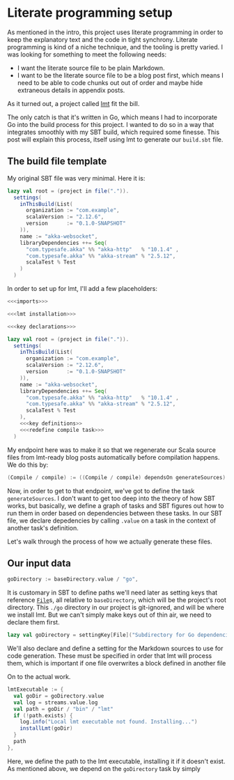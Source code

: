 # Literate programming setup

As mentioned in the intro, this project uses literate programming in order to keep the explanatory text and the code in tight synchrony. Literate programming is kind of a niche technique, and the tooling is pretty varied. I was looking for something to meet the following needs:

- I want the literate source file to be plain Markdown.
- I want to be the literate source file to be a blog post first, which means I need to be able to code chunks out out of order and maybe hide extraneous details in appendix posts.

As it turned out, a project called [lmt](https://github.com/driusan/lmt) fit the bill.

The only catch is that it's written in Go, which means I had to incorporate Go into the build process for this project. I wanted to do so in a way that integrates smoothly with my SBT build, which required some finesse. This post will explain this process, itself using lmt to generate our `build.sbt` file.

## The build file template

My original SBT file was very minimal. Here it is:

```scala build.sbt
lazy val root = (project in file(".")).
  settings(
    inThisBuild(List(
      organization := "com.example",
      scalaVersion := "2.12.6",
      version      := "0.1.0-SNAPSHOT"
    )),
    name := "akka-websocket",
    libraryDependencies ++= Seq(
      "com.typesafe.akka" %% "akka-http"   % "10.1.4" ,
      "com.typesafe.akka" %% "akka-stream" % "2.5.12",
      scalaTest % Test
    )
  )
```

In order to set up for lmt, I'll add a few placeholders:


```scala build.sbt
<<<imports>>>

<<<lmt installation>>>

<<<key declarations>>>

lazy val root = (project in file(".")).
  settings(
    inThisBuild(List(
      organization := "com.example",
      scalaVersion := "2.12.6",
      version      := "0.1.0-SNAPSHOT"
    )),
    name := "akka-websocket",
    libraryDependencies ++= Seq(
      "com.typesafe.akka" %% "akka-http"   % "10.1.4" ,
      "com.typesafe.akka" %% "akka-stream" % "2.5.12",
      scalaTest % Test
    ),
    <<<key definitions>>
    <<<redefine compile task>>>
  )
```

My endpoint here was to make it so that we regenerate our Scala source files from lmt-ready blog posts automatically before compilation happens. We do this by:

```scala build.sbt "redefine compile task"
(Compile / compile) := ((Compile / compile) dependsOn generateSources).value
```

Now, in order to get to that endpoint, we've got to define the task `generateSources`. I don't want to get too deep into the theory of how SBT works, but basically, we define a graph of tasks and SBT figures out how to run them in order based on dependencies between these tasks. In our SBT file, we declare depedencies by calling `.value` on a task in the context of another task's definition.

Let's walk through the process of how we actually generate these files.

## Our input data

```scala build.sbt "key definitions"
goDirectory := baseDirectory.value / "go",
```

It is customary in SBT to define paths we'll need later as setting keys that reference [`File`](https://docs.oracle.com/javase/7/docs/api/java/io/File.html)s, all relative to `baseDirectory`, which will be the project's root directory. This `./go` directory in our project is git-ignored, and will be where we install lmt. But we can't simply make keys out of thin air, we need to declare them first.

```scala build.sbt "key declarations"
lazy val goDirectory = settingKey[File]("Subdirectory for Go dependencies (i.e. lmt)")
```

We'll also declare and define a setting for the Markdown sources to use for code generation. These must be specified in order that lmt will process them, which is important if one file overwrites a block defined in another file

On to the actual work.

```scala build.sbt "key definitions" +=
lmtExecutable := {
  val goDir = goDirectory.value
  val log = streams.value.log
  val path = goDir / "bin" / "lmt"
  if (!path.exists) {
    log.info("Local lmt executable not found. Installing...")
    installLmt(goDir)
  }
  path
},
```

Here, we define the path to the lmt executable, installing it if it doesn't exist. As mentioned above, we depend on the `goDirectory` task by simply 